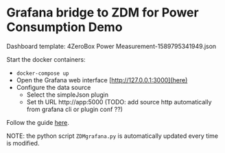 # Grafana bridge to ZDM for Power Consumption Demo

Dashboard template:
4ZeroBox Power Measurement-1589795341949.json




Start the docker containers:

- `docker-compose up`
- Open the Grafana web interface [http://127.0.0.1:3000](here)
- Configure the data source 
    - Select the simpleJson plugin 
    - Set th URL http://app:5000 (TODO: add source http automatically from grafana cli or plugin conf ??)

Follow the guide 
[here](https://www.zerynth.com/blog/docs/zdm/projects/learn-how-to-connect-zerynth-device-manager-with-grafana-for-iot-data-visualization/).

NOTE: the python script `ZDMgrafana.py` is automatically updated every time is modified.